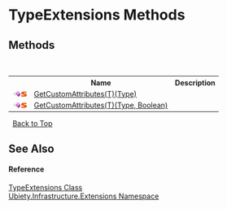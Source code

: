 # TypeExtensions Methods
 


## Methods
&nbsp;<table><tr><th></th><th>Name</th><th>Description</th></tr><tr><td>![Public method](media/pubmethod.gif "Public method")![Static member](media/static.gif "Static member")</td><td><a href="9be4e162-2805-972c-7927-243bb1e4cab6">GetCustomAttributes(T)(Type)</a></td><td /></tr><tr><td>![Public method](media/pubmethod.gif "Public method")![Static member](media/static.gif "Static member")</td><td><a href="2b989cad-d0d8-074f-9158-495914d7c998">GetCustomAttributes(T)(Type, Boolean)</a></td><td /></tr></table>&nbsp;
<a href="#typeextensions-methods">Back to Top</a>

## See Also


#### Reference
<a href="a77b48c3-d237-008f-9228-d6b5c582e853">TypeExtensions Class</a><br /><a href="d5e54d6e-1130-1bb8-6df6-c2552c8f474c">Ubiety.Infrastructure.Extensions Namespace</a><br />